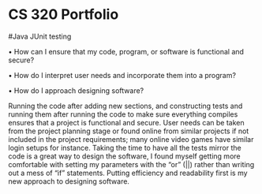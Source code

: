 # CS 320 Portfolio

#Java JUnit testing

•	How can I ensure that my code, program, or software is functional and secure?

•	How do I interpret user needs and incorporate them into a program?

•	How do I approach designing software?

Running the code after adding new sections, and constructing tests and running them after running the code to make sure everything compiles ensures that a project is functional and secure. User needs can be taken from the project planning stage or found online from similar projects if not included in the project requirements; many online video games have similar login setups for instance. Taking the time to have all the tests mirror the code is a great way to design the software, I found myself getting more comfortable with setting my parameters with the “or” (||) rather than writing out a mess of “if” statements. Putting efficiency and readability first is my new approach to designing software. 
